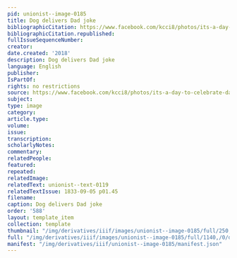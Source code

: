 ```yaml
---
pid: unionist--image-0185
title: Dog delivers Dad joke
bibliographicCitation: https://www.facebook.com/kcci8/photos/its-a-day-to-celebrate-dads-even-with-their-dad-jokeswhats-your-favorite-dad-jok/10155429109615079/?paipv=0&eav=AfZTAKqNFQa4nRLBaWG0hWJ5dnpq6S1bQqENxw95ZcT7UF9gE8D53Ldqsf-AvotRRvk&_rdr
bibliographicCitation.republished: 
fullIssueSequenceNumber: 
creator: 
date.created: '2018'
description: Dog delivers Dad joke
language: English
publisher: 
IsPartOf: 
rights: no restrictions
source: https://www.facebook.com/kcci8/photos/its-a-day-to-celebrate-dads-even-with-their-dad-jokeswhats-your-favorite-dad-jok/10155429109615079/?paipv=0&eav=AfZTAKqNFQa4nRLBaWG0hWJ5dnpq6S1bQqENxw95ZcT7UF9gE8D53Ldqsf-AvotRRvk&_rdr
subject: 
type: image
category: 
article.type: 
volume: 
issue: 
transcription: 
scholarlyNotes: 
commentary: 
relatedPeople: 
featured: 
repeated: 
relatedImage: 
relatedText: unionist--text-0119
relatedTextIssue: 1833-09-05 p01.45
filename: 
caption: Dog delivers Dad joke
order: '588'
layout: template_item
collection: template
thumbnail: "/img/derivatives/iiif/images/unionist--image-0185/full/250,/0/default.jpg"
full: "/img/derivatives/iiif/images/unionist--image-0185/full/1140,/0/default.jpg"
manifest: "/img/derivatives/iiif/unionist--image-0185/manifest.json"
---
```

